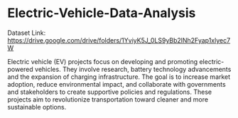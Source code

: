 # Electric-Vehicle-Data-Analysis
Dataset Link:
https://drive.google.com/drive/folders/1YviyK5J_0LS9yBb2lNh2Fyap1xlyec7W


Electric vehicle (EV) projects focus on developing and promoting electric-powered vehicles. They involve research, battery technology advancements and the expansion of charging infrastructure. The goal is to increase market adoption, reduce environmental impact, and collaborate with governments and stakeholders to create supportive policies and regulations.
These projects aim to revolutionize transportation toward cleaner and more sustainable options.
